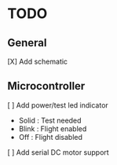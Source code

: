 # TODO

## General
[X] Add schematic

## Microcontroller
[ ] Add power/test led indicator
- Solid : Test needed
- Blink : Flight enabled
- Off   : Flight disabled

[ ] Add serial DC motor support
